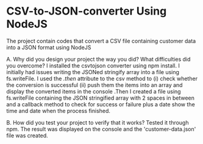 # CSV-to-JSON-converter Using NodeJS
The project contain codes that convert a CSV file containing customer data into a JSON format using NodeJS

A. Why did you design your project the way you did? What difficulties did you overcome?
I installed the csvtojson converter using npm install. I initially had issues writing the JSONed stringify array into a file using fs.writeFile. 
I used the *.then* attribute to the csv method to (i) check whether the conversion is successful (ii) push them the items into an array and display the converted items in the console .Then I created a file using fs.writeFile containing the JSON stringified array with 2 spaces in between and a callback method to check for success or failure plus a date show the time and date when the process finished.

B. How did you test your project to verify that it works? 
Tested it through npm. The result was displayed on the console and  the 'customer-data.json' file was created.

